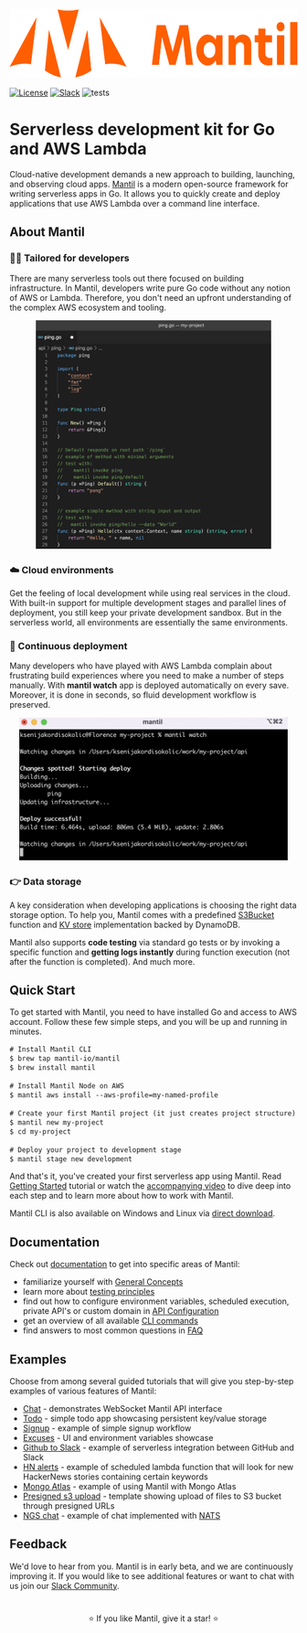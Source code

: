 <img src="docs/images/mantil-logo-lockup-1-orange-RGB.png" height="120px" width="592px">

[![License][License-Image]][License-Url] [![Slack][Slack-Image]][Slack-Url] ![tests](https://github.com/mantil-io/mantil/actions/workflows/test.yml/badge.svg) 

[License-Url]: https://github.com/mantil-io/mantil/blob/master/LICENSE
[License-Image]: https://img.shields.io/badge/license-MIT-blue

[Slack-Image]: https://img.shields.io/badge/chat-on%20slack-green
[Slack-Url]: https://join.slack.com/t/mantilcommunity/shared_invite/zt-z3iy0lsn-7zD_6nqEucsgygTvHmnxAw

# Serverless development kit for Go and AWS Lambda

Cloud-native development demands a new approach to building, launching, and observing cloud apps. [Mantil](https://www.mantil.com) is a modern open-source framework for writing serverless apps in Go. It allows you to quickly create and deploy applications that use AWS Lambda over a command line interface.

## About Mantil
### 🧑‍💻 Tailored for developers
There are many serverless tools out there focused on building infrastructure. In Mantil, developers write pure Go code without any notion of AWS or Lambda. Therefore, you don't need an upfront understanding of the complex AWS ecosystem and tooling.

<p align="center">
<img src="docs/images/mantil_project_structure.png" height="400px">
<p/>

### ☁️ Cloud environments
Get the feeling of local development while using real services in the cloud. With built-in support for multiple development stages and parallel lines of deployment, you still keep your private development sandbox. But in the serverless world, all environments are essentially the same environments. 

### 🤩 Continuous deployment
Many developers who have played with AWS Lambda complain about frustrating build experiences where you need to make a number of steps manually. With **mantil watch** app is deployed automatically on every save. Moreover, it is done in seconds, so fluid development workflow is preserved.

<p align="center">
<img src="docs/images/mantil_watch.png" height="250px">
<p/>

### 👉 Data storage
A key consideration when developing applications is choosing the right data storage option. To help you, Mantil comes with a predefined [S3Bucket](https://github.com/mantil-io/mantil.go/blob/845476e8b2dae9333158fab6a48c7779423841a9/s3.go#L47) function and [KV store](https://github.com/mantil-io/mantil.go/blob/845476e8b2dae9333158fab6a48c7779423841a9/kv.go#L32) implementation backed by DynamoDB.  

Mantil also supports **code testing** via standard go tests or by invoking a specific function and **getting logs instantly** during function execution (not after the function is completed). And much more. 


## Quick Start
To get started with Mantil, you need to have installed Go and access to AWS account. Follow these few simple steps, and you will be up and running in minutes. 

```
# Install Mantil CLI
$ brew tap mantil-io/mantil
$ brew install mantil

# Install Mantil Node on AWS
$ mantil aws install --aws-profile=my-named-profile

# Create your first Mantil project (it just creates project structure)
$ mantil new my-project
$ cd my-project

# Deploy your project to development stage
$ mantil stage new development
```
And that's it, you've created your first serverless app using Mantil. 
Read [Getting Started](https://github.com/mantil-io/mantil/blob/master/docs/getting_started.md) tutorial or watch the [accompanying video](https://www.youtube.com/watch?v=Fp64VgSLoTQ) to dive deep into each step and to learn more about how to work with Mantil. 

Mantil CLI is also available on Windows and Linux via [direct download](https://github.com/mantil-io/mantil/blob/master/docs/installation.md). 


## Documentation
Check out [documentation](https://github.com/mantil-io/mantil/blob/master/docs/readme.md) to get into specific areas of Mantil:
* familiarize yourself with [General Concepts](https://github.com/mantil-io/mantil/blob/master/docs/concepts.md)
* learn more about [testing principles](https://github.com/mantil-io/mantil/blob/master/docs/testing.md)
* find out how to configure environment variables, scheduled execution, private API's or custom domain in [API Configuration](https://github.com/mantil-io/mantil/blob/master/docs/api_configuration.md)
* get an overview of all available [CLI commands](https://github.com/mantil-io/mantil/blob/master/docs/commands/README.md)
* find answers to most common questions in [FAQ](https://github.com/mantil-io/mantil/blob/master/docs/faq.md)

## Examples
Choose from among several guided tutorials that will give you step-by-step examples of various features of Mantil:
* [Chat](https://github.com/mantil-io/template-chat) - demonstrates WebSocket Mantil API interface
* [Todo](https://github.com/mantil-io/template-todo) - simple todo app showcasing persistent key/value storage
* [Signup](https://github.com/mantil-io/example-signup) - example of simple signup workflow
* [Excuses](https://github.com/mantil-io/template-excuses) - UI and environment variables showcase
* [Github to Slack](https://github.com/mantil-io/template-github-to-slack) - example of serverless integration between GitHub and Slack
* [HN alerts](https://github.com/mantil-io/example-hn-alerts) - example of scheduled lambda function that will look for new HackerNews stories containing certain keywords
* [Mongo Atlas](https://github.com/mantil-io/example-mongo-atlas) - example of using Mantil with Mongo Atlas
* [Presigned s3 upload](https://github.com/mantil-io/template-presigned-s3-upload) - template showing upload of files to S3 bucket through presigned URLs
* [NGS chat](https://github.com/mantil-io/example-ngs-chat) - example of chat implemented with [NATS](https://github.com/nats-io)

## Feedback 
We'd love to hear from you. Mantil is in early beta, and we are continuously improving it. If you would like to see additional features or want to chat with us join our [Slack Community](https://join.slack.com/t/mantilcommunity/shared_invite/zt-z3iy0lsn-7zD_6nqEucsgygTvHmnxAw).

#
<p align="center"> ⭐️ If you like Mantil, give it a star! ⭐️</p>



